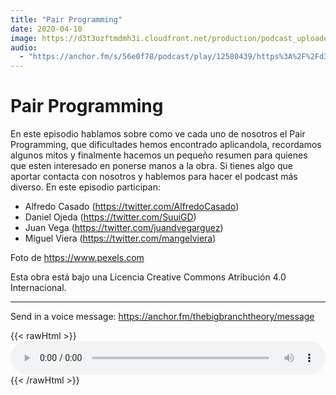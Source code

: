 ```yaml
---
title: "Pair Programming"
date: 2020-04-10
image: https://d3t3ozftmdmh3i.cloudfront.net/production/podcast_uploaded_episode/810990/810990-1587196113098-b74f19beba8bd.jpg
audio:
  - "https://anchor.fm/s/56e0f78/podcast/play/12580439/https%3A%2F%2Fd3ctxlq1ktw2nl.cloudfront.net%2Fproduction%2F2020-3-18%2F65525964-44100-2-388c45bf35c3b.mp3"
---
```


# Pair Programming

En este episodio hablamos sobre como ve cada uno de nosotros el Pair Programming, que dificultades hemos encontrado aplicandola, recordamos algunos mitos y finalmente hacemos un pequeño resumen para quienes que esten interesado en ponerse manos a la obra.
Si tienes algo que aportar contacta con nosotros y hablemos para hacer el podcast más diverso.
En este episodio participan:
- Alfredo Casado (https://twitter.com/AlfredoCasado)
- Daniel Ojeda (https://twitter.com/SuuiGD)
- Juan Vega (https://twitter.com/juandvegarguez)
- Miguel Viera (https://twitter.com/mangelviera)

Foto de https://www.pexels.com

Esta obra está bajo una Licencia Creative Commons Atribución 4.0 Internacional.

--- 

Send in a voice message: https://anchor.fm/thebigbranchtheory/message

{{< rawHtml >}}
<audio style="width:100%" controls>
  <source src="https://anchor.fm/s/56e0f78/podcast/play/12580439/https%3A%2F%2Fd3ctxlq1ktw2nl.cloudfront.net%2Fproduction%2F2020-3-18%2F65525964-44100-2-388c45bf35c3b.mp3" type="audio/mpeg">
</audio> 
{{< /rawHtml >}}




